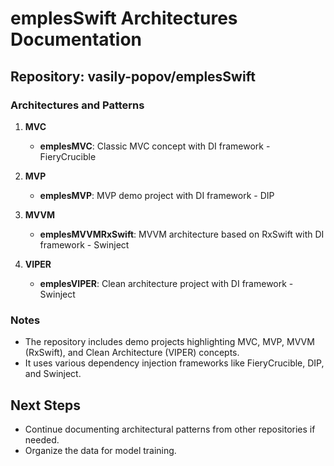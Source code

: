 # emplesSwift Architectures Documentation

## Repository: vasily-popov/emplesSwift

### Architectures and Patterns

1. **MVC**
   - **emplesMVC**: Classic MVC concept with DI framework - FieryCrucible

2. **MVP**
   - **emplesMVP**: MVP demo project with DI framework - DIP

3. **MVVM**
   - **emplesMVVMRxSwift**: MVVM architecture based on RxSwift with DI framework - Swinject

4. **VIPER**
   - **emplesVIPER**: Clean architecture project with DI framework - Swinject

### Notes
- The repository includes demo projects highlighting MVC, MVP, MVVM (RxSwift), and Clean Architecture (VIPER) concepts.
- It uses various dependency injection frameworks like FieryCrucible, DIP, and Swinject.

## Next Steps
- Continue documenting architectural patterns from other repositories if needed.
- Organize the data for model training.
